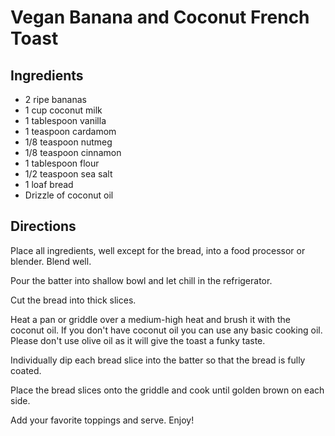 # Vegan Banana and Coconut French Toast

## Ingredients
* 2 ripe bananas
* 1 cup coconut milk
* 1 tablespoon vanilla
* 1 teaspoon cardamom
* 1/8 teaspoon nutmeg
* 1/8 teaspoon cinnamon
* 1 tablespoon flour
* 1/2 teaspoon sea salt
* 1 loaf bread
* Drizzle of coconut oil

## Directions
Place all ingredients, well except for the bread, into a food processor or blender. Blend well.

Pour the batter into shallow bowl and let chill in the refrigerator.

Cut the bread into thick slices.

Heat a pan or griddle over a medium-high heat and brush it with the coconut oil. If you don't have coconut oil you can use any basic cooking oil. Please don't use olive oil as it will give the toast a funky taste.

Individually dip each bread slice into the batter so that the bread is fully coated.

Place the bread slices onto the griddle and cook until golden brown on each side.

Add your favorite toppings and serve. Enjoy!

